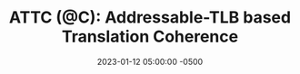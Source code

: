 ---
layout: paper-summary
title:  "ATTC (@C): Addressable-TLB based Translation Coherence"
date:   2023-01-12 05:00:00 -0500
categories: paper
paper_title: "ATTC (@C): Addressable-TLB based Translation Coherence"
paper_link: https://dl.acm.org/doi/10.1145/3410463.3414653
paper_keyword: ATTC; TLB Shootdown; Virtualization
paper_year: PACT 2020
rw_set:
htm_cd:
htm_cr:
version_mgmt:
---